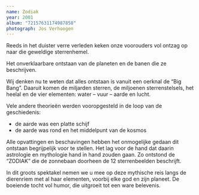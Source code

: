 ```yaml
---
name: Zodiak
year: 2001
album: "72157631174987858"
photograph: Jos Verhoogen
---
```

Reeds in het duister verre verleden keken onze voorouders vol ontzag op naar die geweldige sterrenhemel.

Het onverklaarbare ontstaan van de planeten en de banen die ze beschrijven.

Wij denken nu te weten dat alles ontstaan is vanuit een oerknal de “Big Bang”. Daaruit komen de miljarden sterren, de miljoenen sterrenstelsels, het heelal en de vier elementen: water – vuur – aarde en lucht.

Vele andere theorieën werden vooropgesteld in de loop van de geschiedenis:

* de aarde was een platte schijf
* de aarde was rond en het middelpunt van de kosmos

Alle opvattingen en beschavingen hebben het onmogelijke gedaan dit ontstaan begrijpelijk voor te stellen. Het lag voor de hand dat daarin astrologie en mythologie hand in hand zouden gaan. Zo ontstond de “ZODIAK” die de zonnebaan doorheen de 12 sterrenbeelden beschrijft.

In dit groots spektakel nemen we u mee op deze mythische reis langs de dierenriem met al haar elementen, voorbij elke god en zijn planeet. De boeiende tocht vol humor, die uitgroeit tot een ware belevenis.
